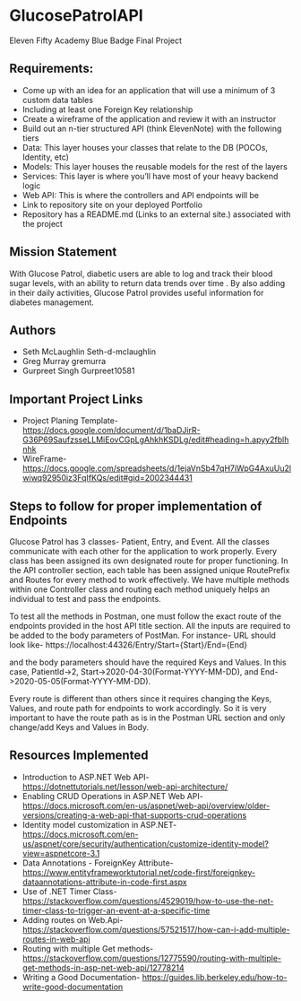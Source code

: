 # GlucosePatrolAPI
Eleven Fifty Academy Blue Badge Final Project 

## Requirements:

* Come up with an idea for an application that will use a minimum of 3 custom data tables
* Including at least one Foreign Key relationship
* Create a wireframe of the application and review it with an instructor
* Build out an n-tier structured API (think ElevenNote) with the following tiers
* Data: This layer houses your classes that relate to the DB (POCOs, Identity, etc)
* Models: This layer houses the reusable models for the rest of the layers
* Services: This layer is where you’ll have most of your heavy backend logic
* Web API: This is where the controllers and API endpoints will be
* Link to repository site on your deployed Portfolio
* Repository has a README.md (Links to an external site.) associated with the project

## Mission Statement
With Glucose Patrol, diabetic users are able to log and track their blood sugar levels, with an ability to return data trends over time . By also adding in their daily activities, Glucose Patrol provides useful information for diabetes management.

## Authors
* Seth McLaughlin   Seth-d-mclaughlin
* Greg Murray    gremurra 
* Gurpreet Singh   Gurpreet10581

## Important Project Links
* Project Planing Template- https://docs.google.com/document/d/1baDJirR-G36P69SaufzsseLLMiEovCGpLgAhkhKSDLg/edit#heading=h.apyy2fblhnhk
* WireFrame- https://docs.google.com/spreadsheets/d/1ejaVnSb47qH7iWpG4AxuUu2lwiwq92950iz3FqIfKQs/edit#gid=2002344431

## Steps to follow for proper implementation of Endpoints
Glucose Patrol has 3 classes- Patient, Entry, and Event. All the classes communicate with each other for the application to work properly. Every class has been assigned its own designated route for proper functioning. In the API controller section, each table has been assigned unique RoutePrefix and Routes for every method to work effectively. We have multiple methods within one Controller class and routing each method uniquely helps an individual to test and pass the endpoints.

To test all the methods in Postman, one must follow the exact route of the endpoints provided in the host API title section. All the inputs are required to be added to the body parameters of PostMan. 
For instance- URL should look like- https://localhost:44326/Entry/Start={Start}/End={End}

and the body parameters should have the required Keys and Values.
In this case, PatientId->2, Start->2020-04-30(Format-YYYY-MM-DD), and End->2020-05-05(Format-YYYY-MM-DD).

Every route is different than others since it requires changing the Keys, Values, and route path for endpoints to work accordingly. So it is very important to have the route path as is in the Postman URL section and only change/add Keys and Values in Body. 

## Resources Implemented 
* Introduction to ASP.NET Web API-
  https://dotnettutorials.net/lesson/web-api-architecture/
* Enabling CRUD Operations in ASP.NET Web API-
  https://docs.microsoft.com/en-us/aspnet/web-api/overview/older-versions/creating-a-web-api-that-supports-crud-operations
* Identity model customization in ASP.NET-
  https://docs.microsoft.com/en-us/aspnet/core/security/authentication/customize-identity-model?view=aspnetcore-3.1
* Data Annotations - ForeignKey Attribute-
  https://www.entityframeworktutorial.net/code-first/foreignkey-dataannotations-attribute-in-code-first.aspx
* Use of .NET Timer Class-
  https://stackoverflow.com/questions/4529019/how-to-use-the-net-timer-class-to-trigger-an-event-at-a-specific-time
* Adding routes on Web.Api-
  https://stackoverflow.com/questions/57521517/how-can-i-add-multiple-routes-in-web-api
* Routing with multiple Get methods-
  https://stackoverflow.com/questions/12775590/routing-with-multiple-get-methods-in-asp-net-web-api/12778214
* Writing a Good Documentation-
	https://guides.lib.berkeley.edu/how-to-write-good-documentation
